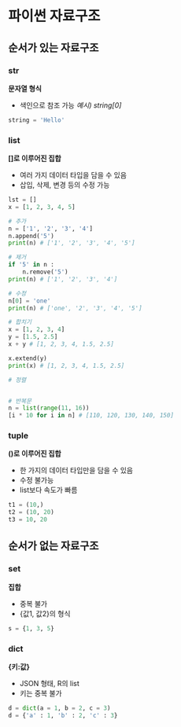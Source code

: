 # 파이썬 자료구조

## 순서가 있는 자료구조

### str
**문자열 형식**

- 색인으로 참조 가능 *예시) string[0]*

```python
string = 'Hello'
```

### list
**[]로 이루어진 집합**

- 여러 가지 데이터 타입을 담을 수 있음
- 삽입, 삭제, 변경 등의 수정 가능

```python
lst = []
x = [1, 2, 3, 4, 5]
```

```python
# 추가
n = ['1', '2', '3', '4']
n.append('5')
print(n) # ['1', '2', '3', '4', '5']

# 제거
if '5' in n :
    n.remove('5')
print(n) # ['1', '2', '3', '4']

# 수정
n[0] = 'one'
print(n) # ['one', '2', '3', '4', '5']

# 합치기
x = [1, 2, 3, 4]
y = [1.5, 2.5]
x + y # [1, 2, 3, 4, 1.5, 2.5]

x.extend(y)
print(x) # [1, 2, 3, 4, 1.5, 2.5]

# 정렬


# 반복문
n = list(range(11, 16))
[i * 10 for i in n] # [110, 120, 130, 140, 150]
```

### tuple
**()로 이루어진 집합**

- 한 가지의 데이터 타입만을 담을 수 있음
- 수정 불가능
- list보다 속도가 빠름

```python
t1 = (10,)
t2 = (10, 20)
t3 = 10, 20
```

## 순서가 없는 자료구조

### set
**집합**

- 중복 불가
- {값1, 값2}의 형식

```python
s = {1, 3, 5}
```
### dict
**{키:값}**

- JSON 형태, R의 list
- 키는 중복 불가

```python
d = dict(a = 1, b = 2, c = 3)
d = {'a' : 1, 'b' : 2, 'c' : 3}
```